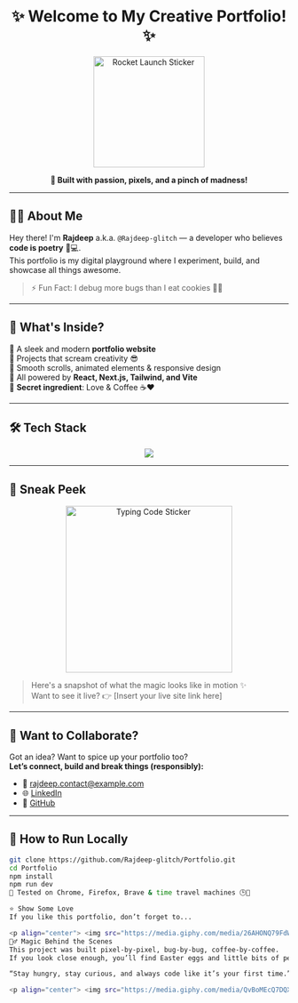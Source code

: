 <h1 align="center">✨ Welcome to My Creative Portfolio! ✨</h1>

<p align="center">
  <img src="https://media.giphy.com/media/xT0GqF9CMEgPE5gU7e/giphy.gif" width="200" alt="Rocket Launch Sticker" />
</p>

<p align="center">
  <b>🚀 Built with passion, pixels, and a pinch of madness!</b>
</p>

---

## 👨‍💻 About Me

Hey there! I'm **Rajdeep** a.k.a. `@Rajdeep-glitch` — a developer who believes **code is poetry** 🧠💻.  
This portfolio is my digital playground where I experiment, build, and showcase all things awesome.

> ⚡ Fun Fact: I debug more bugs than I eat cookies 🍪🐞

---

## 🧩 What's Inside?

🔸 A sleek and modern **portfolio website**  
🔸 Projects that scream creativity 😎  
🔸 Smooth scrolls, animated elements & responsive design  
🔸 All powered by **React, Next.js, Tailwind, and Vite**  
🔸 **Secret ingredient**: Love & Coffee ☕❤️

---

## 🛠 Tech Stack

<p align="center">
  <img src="https://skillicons.dev/icons?i=html,css,js,react,nextjs,tailwind,nodejs,figma,github,vscode" />
</p>

---

## 📸 Sneak Peek

<p align="center">
  <img src="https://media.giphy.com/media/l3vRnUQTu0U5VFzzy/giphy.gif" width="300" alt="Typing Code Sticker" />
</p>

> Here's a snapshot of what the magic looks like in motion ✨  
> Want to see it live? 👉 [Insert your live site link here]

---

## 🌈 Want to Collaborate?

Got an idea? Want to spice up your portfolio too?  
**Let’s connect, build and break things (responsibly):**

- 💌 rajdeep.contact@example.com  
- 🌐 [LinkedIn](https://linkedin.com/in/yourprofile)  
- 🐙 [GitHub](https://github.com/Rajdeep-glitch)

---

## 💾 How to Run Locally

```bash
git clone https://github.com/Rajdeep-glitch/Portfolio.git
cd Portfolio
npm install
npm run dev
🧪 Tested on Chrome, Firefox, Brave & time travel machines 🕒🚀

⭐ Show Some Love
If you like this portfolio, don’t forget to...

<p align="center"> <img src="https://media.giphy.com/media/26AHONQ79FdWZhAI0/giphy.gif" width="100" alt="Heart Sticker" /><br/> ⭐ Star the repo<br/> 🐦 Share with friends<br/> 🙌 Fork & build your version! </p>
🧙‍♂️ Magic Behind the Scenes
This project was built pixel-by-pixel, bug-by-bug, coffee-by-coffee.
If you look close enough, you’ll find Easter eggs and little bits of personality scattered throughout.

“Stay hungry, stay curious, and always code like it’s your first time.” 💡

<p align="center"> <img src="https://media.giphy.com/media/QvBoMEcQ7DQXK/giphy.gif" width="200" alt="Goodbye Sticker" /> <br/><b>Thanks for stopping by — you’re awesome! 💜</b> </p> ```
